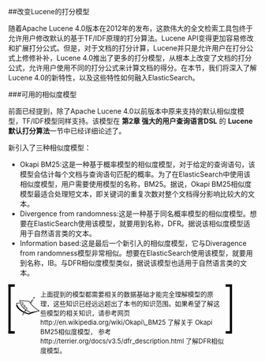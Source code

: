 ##改变Lucene的打分模型

随着Apache Lucene 4.0版本在2012年的发布，这款伟大的全文检索工具包终于允许用户修改默认的基于TF/IDF原理的打分算法。Lucene API变得更加容易修改和扩展打分公式。但是，对于文档的打分计算，Lucene并只是允许用户在打分公式上修修补补，Lucene 4.0推出了更多的打分模型，从根本上改变了文档的打分公式，允许用户使用不同的打分公式来计算文档的得分。在本节，我们将深入了解Lucene 4.0的新特性，以及这些特性如何融入ElasticSearch。

###可用的相似度模型

前面已经提到，除了Apache Lucene 4.0以前版本中原来支持的默认相似度模型，TF/IDF模型同样支持。该模型在 <b>第2章 强大的用户查询语言DSL</b> 的 <b>Lucene 默认打分算法</b>一节中已经详细论述了。

新引入了三种相似度模型：

* Okapi BM25:这是一种基于概率模型的相似度模型，对于给定的查询语句，该模型会估计每个文档与查询语句匹配的概率。为了在ElasticSearch中使用该相似度模型，用户需要使用模型的名称，BM25。据说，Okapi BM25相似度模型最适合处理短文本，即关键词的重复次数对整个文档得分影响比较大的文本。
* Divergence from randomness:这是一种基于同名概率模型的相似度模型。想要在ElasticSearch使用该模型，就要用到名称，DFR。据说该相似度模型适用于自然语言类的文本。
* Information based:这是最后一个新引入的相似度模型，它与Diveragence from randomness模型非常相似。想要在ElasticSearch使用该模型，就要用到名称，IB。与DFR相似度模型类似，据说该模型也适用于自然语言类的文本。

<!-- note structure -->
<div style="height:90px;width:90%;position:relative;">
<div style="width:13px;height:100%; background:black; position:absolute;padding:5px 0 5px 0;">
<img src="../notes/lm.png" height="100%" width="13px"/>
</div>
<div style="width:51px;height:100%;position:absolute; left:13px; text-align:center; font-size:0;">
<img src="../notes/pixel.gif" style="height:100%; width:1px; vertical-align:middle;"/>
<img src="../notes/note.png" style="vertical-align:middle;"/>
</div>
<div style="height:100%;position:absolute;left:65px;right:13px;">
<p style="font-size:13px;margin-top:10px;">
上面提到的模型都需要相关的数据基础才能完全理解模型的原理，这些知识已经远远超出了本书的知识范围。如果希望了解这些模型的相关知识，请参考网页 http://en.wikipedia.org/wiki/Okapi\_BM25 了解关于 Okapi BM25相似度模型， 参考 http://terrier.org/docs/v3.5/dfr_description.html 了解DFR相似度模型。
</p>
</div>
<div style="width:13px;height:100%;background:black;position:absolute;right:0px;padding:5px 0 5px 0;">
<img src="../notes/rm.png" height="100%" width="13px"/>
</div>
</div>  <!-- end of note structure -->
